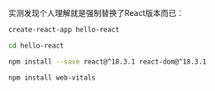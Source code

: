 实测发现个人理解就是强制替换了React版本而已：

```bash
create-react-app hello-react
```

```bash
cd hello-react
```

```bash
npm install --save react@^18.3.1 react-dom@^18.3.1
```

```bash
npm install web-vitals
```